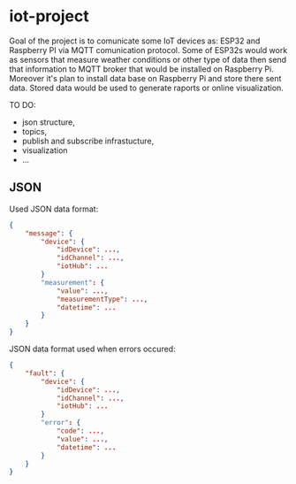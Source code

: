 # iot-project

Goal of the project is to comunicate some IoT devices as: ESP32 and Raspberry PI via MQTT comunication protocol.
Some of ESP32s would work as sensors that measure weather conditions or other type of data then send that information to MQTT broker that would be installed on Raspberry Pi.
Moreover it's plan to install data base on Raspberry Pi and store there sent data.
Stored data would be used to generate raports or online visualization.

TO DO:
  - json structure,
  - topics,
  - publish and subscribe infrastucture,
  - visualization
  - ...

## JSON
Used JSON data format:
```json
{
	"message": {
		"device": {
			"idDevice": ...,
			"idChannel": ...,
			"iotHub": ...
		}
		"measurement": {
			"value": ...,
			"measurementType": ...,
			"datetime": ...
		}
	}
}
```

JSON data format used when errors occured:
```json
{
	"fault": {
		"device": {
			"idDevice": ...,
			"idChannel": ...,
			"iotHub": ...
		}
		"error": {
			"code": ...,
			"value": ...,
			"datetime": ...
		}
	}
}
```